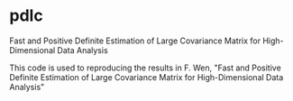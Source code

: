 # pdlc
Fast and Positive Definite Estimation of Large Covariance Matrix for High-Dimensional Data Analysis

This code is used to reproducing the results in F. Wen, "Fast and Positive Definite Estimation of Large Covariance Matrix for High-Dimensional Data Analysis"
